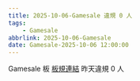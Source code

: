 ```yaml
---
title: 2025-10-06-Gamesale 違規 0 人
tags:
    - Gamesale
abbrlink: 2025-10-06-Gamesale
date: Gamesale-2025-10-06 12:00:00
---
```

Gamesale 板 [板規連結](https://www.ptt.cc/bbs/Gossiping/M.1637425085.A.07D.html)
昨天違規 0 人
